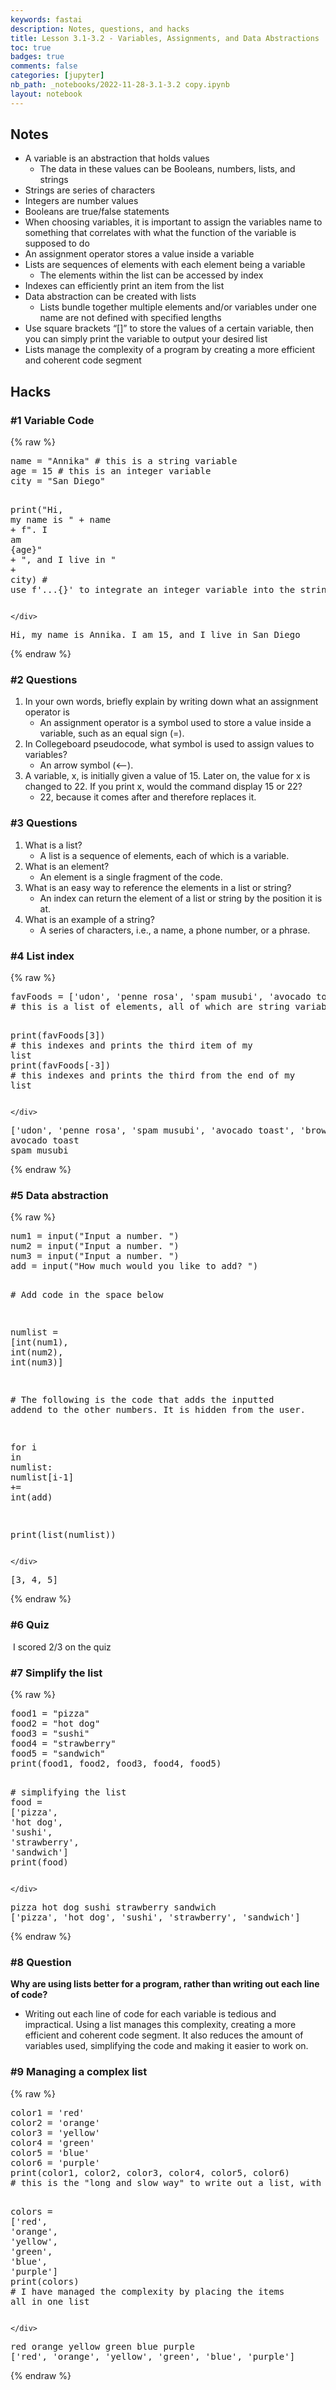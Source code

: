 ```yaml
---
keywords: fastai
description: Notes, questions, and hacks
title: Lesson 3.1-3.2 - Variables, Assignments, and Data Abstractions
toc: true 
badges: true
comments: false
categories: [jupyter]
nb_path: _notebooks/2022-11-28-3.1-3.2 copy.ipynb
layout: notebook
---
```


<!--
#################################################
### THIS FILE WAS AUTOGENERATED! DO NOT EDIT! ###
#################################################
# file to edit: _notebooks/2022-11-28-3.1-3.2 copy.ipynb
-->

<div class="container" id="notebook-container">
        
<div class="cell border-box-sizing text_cell rendered"><div class="inner_cell">
<div class="text_cell_render border-box-sizing rendered_html">
<h2 id="Notes">Notes<a class="anchor-link" href="#Notes"> </a></h2><ul>
<li>A variable is an abstraction that holds values <ul>
<li>The data in these values can be Booleans, numbers, lists, and strings</li>
</ul>
</li>
<li>Strings are series of characters</li>
<li>Integers are number values</li>
<li>Booleans are true/false statements</li>
<li>When choosing variables, it is important to assign the variables name to something that correlates with what the function of the variable is supposed to do</li>
<li>An assignment operator stores a value inside a variable</li>
<li>Lists are sequences of elements with each element being a variable<ul>
<li>The elements within the list can be accessed by index</li>
</ul>
</li>
<li>Indexes can efficiently print an item from the list</li>
<li>Data abstraction can be created with lists<ul>
<li>Lists bundle together multiple elements and/or variables under one name are not defined with specified lengths</li>
</ul>
</li>
<li>Use square brackets “[]” to store the values of a certain variable, then you can simply print the variable to output your desired list</li>
<li>Lists manage the complexity of a program by creating a more efficient and coherent code segment</li>
</ul>

</div>
</div>
</div>
<div class="cell border-box-sizing text_cell rendered"><div class="inner_cell">
<div class="text_cell_render border-box-sizing rendered_html">
<h2 id="Hacks">Hacks<a class="anchor-link" href="#Hacks"> </a></h2><h3 id="#1-Variable-Code">#1 Variable Code<a class="anchor-link" href="##1-Variable-Code"> </a></h3>
</div>
</div>
</div>
    {% raw %}
    
<div class="cell border-box-sizing code_cell rendered">
<div class="input">

<div class="inner_cell">
    <div class="input_area">
<div class=" highlight hl-ipython3"><pre><span></span><span class="n">name</span> <span class="o">=</span> <span class="s2">&quot;Annika&quot;</span> <span class="c1"># this is a string variable</span>
<span class="n">age</span> <span class="o">=</span> <span class="mi">15</span> <span class="c1"># this is an integer variable</span>
<span class="n">city</span> <span class="o">=</span> <span class="s2">&quot;San Diego&quot;</span>

<span class="nb">print</span><span class="p">(</span><span class="s2">&quot;Hi, my name is &quot;</span> <span class="o">+</span> <span class="n">name</span> <span class="o">+</span> <span class="sa">f</span><span class="s2">&quot;. I am </span><span class="si">{</span><span class="n">age</span><span class="si">}</span><span class="s2">&quot;</span> <span class="o">+</span> <span class="s2">&quot;, and I live in &quot;</span> <span class="o">+</span> <span class="n">city</span><span class="p">)</span> 
<span class="c1"># use f&#39;...{}&#39; to integrate an integer variable into the string</span>
</pre></div>

    </div>
</div>
</div>

<div class="output_wrapper">
<div class="output">

<div class="output_area">

<div class="output_subarea output_stream output_stdout output_text">
<pre>Hi, my name is Annika. I am 15, and I live in San Diego
</pre>
</div>
</div>

</div>
</div>

</div>
    {% endraw %}

<div class="cell border-box-sizing text_cell rendered"><div class="inner_cell">
<div class="text_cell_render border-box-sizing rendered_html">
<h3 id="#2-Questions">#2 Questions<a class="anchor-link" href="##2-Questions"> </a></h3><ol>
<li>In your own words, briefly explain by writing down what an assignment operator is<ul>
<li>An assignment operator is a symbol used to store a value inside a variable, such as an equal sign (=).</li>
</ul>
</li>
<li>In Collegeboard pseudocode, what symbol is used to assign values to variables?<ul>
<li>An arrow symbol (&lt;--). </li>
</ul>
</li>
<li>A variable, x, is initially given a value of 15. Later on, the value for x is changed to 22. If you print x, would the command display 15 or 22?<ul>
<li>22, because it comes after and therefore replaces it.</li>
</ul>
</li>
</ol>

</div>
</div>
</div>
<div class="cell border-box-sizing text_cell rendered"><div class="inner_cell">
<div class="text_cell_render border-box-sizing rendered_html">
<h3 id="#3-Questions">#3 Questions<a class="anchor-link" href="##3-Questions"> </a></h3><ol>
<li>What is a list?<ul>
<li>A list is a sequence of elements, each of which is a variable.</li>
</ul>
</li>
<li>What is an element?<ul>
<li>An element is a single fragment of the code.</li>
</ul>
</li>
<li>What is an easy way to reference the elements in a list or string?<ul>
<li>An index can return the element of a list or string by the position it is at.</li>
</ul>
</li>
<li>What is an example of a string?<ul>
<li>A series of characters, i.e., a name, a phone number, or a phrase. </li>
</ul>
</li>
</ol>
<h3 id="#4-List-index">#4 List index<a class="anchor-link" href="##4-List-index"> </a></h3>
</div>
</div>
</div>
    {% raw %}
    
<div class="cell border-box-sizing code_cell rendered">
<div class="input">

<div class="inner_cell">
    <div class="input_area">
<div class=" highlight hl-ipython3"><pre><span></span><span class="n">favFoods</span> <span class="o">=</span> <span class="p">[</span><span class="s1">&#39;udon&#39;</span><span class="p">,</span> <span class="s1">&#39;penne rosa&#39;</span><span class="p">,</span> <span class="s1">&#39;spam musubi&#39;</span><span class="p">,</span> <span class="s1">&#39;avocado toast&#39;</span><span class="p">,</span> <span class="s1">&#39;brownies&#39;</span><span class="p">]</span> 
<span class="c1"># this is a list of elements, all of which are string variables</span>

<span class="nb">print</span><span class="p">(</span><span class="n">favFoods</span><span class="p">[</span><span class="mi">3</span><span class="p">])</span> <span class="c1"># this indexes and prints the third item of my list</span>
<span class="nb">print</span><span class="p">(</span><span class="n">favFoods</span><span class="p">[</span><span class="o">-</span><span class="mi">3</span><span class="p">])</span> <span class="c1"># this indexes and prints the third from the end of my list </span>
</pre></div>

    </div>
</div>
</div>

<div class="output_wrapper">
<div class="output">

<div class="output_area">

<div class="output_subarea output_stream output_stdout output_text">
<pre>[&#39;udon&#39;, &#39;penne rosa&#39;, &#39;spam musubi&#39;, &#39;avocado toast&#39;, &#39;brownies&#39;]
avocado toast
spam musubi
</pre>
</div>
</div>

</div>
</div>

</div>
    {% endraw %}

<div class="cell border-box-sizing text_cell rendered"><div class="inner_cell">
<div class="text_cell_render border-box-sizing rendered_html">
<h3 id="#5-Data-abstraction">#5 Data abstraction<a class="anchor-link" href="##5-Data-abstraction"> </a></h3>
</div>
</div>
</div>
    {% raw %}
    
<div class="cell border-box-sizing code_cell rendered">
<div class="input">

<div class="inner_cell">
    <div class="input_area">
<div class=" highlight hl-ipython3"><pre><span></span><span class="n">num1</span> <span class="o">=</span> <span class="nb">input</span><span class="p">(</span><span class="s2">&quot;Input a number. &quot;</span><span class="p">)</span>
<span class="n">num2</span> <span class="o">=</span> <span class="nb">input</span><span class="p">(</span><span class="s2">&quot;Input a number. &quot;</span><span class="p">)</span>
<span class="n">num3</span> <span class="o">=</span> <span class="nb">input</span><span class="p">(</span><span class="s2">&quot;Input a number. &quot;</span><span class="p">)</span>
<span class="n">add</span> <span class="o">=</span> <span class="nb">input</span><span class="p">(</span><span class="s2">&quot;How much would you like to add? &quot;</span><span class="p">)</span>

<span class="c1"># Add code in the space below</span>

<span class="n">numlist</span> <span class="o">=</span> <span class="p">[</span><span class="nb">int</span><span class="p">(</span><span class="n">num1</span><span class="p">),</span> <span class="nb">int</span><span class="p">(</span><span class="n">num2</span><span class="p">),</span> <span class="nb">int</span><span class="p">(</span><span class="n">num3</span><span class="p">)]</span>

<span class="c1"># The following is the code that adds the inputted addend to the other numbers. It is hidden from the user.</span>

<span class="k">for</span> <span class="n">i</span> <span class="ow">in</span> <span class="n">numlist</span><span class="p">:</span>
    <span class="n">numlist</span><span class="p">[</span><span class="n">i</span><span class="o">-</span><span class="mi">1</span><span class="p">]</span> <span class="o">+=</span> <span class="nb">int</span><span class="p">(</span><span class="n">add</span><span class="p">)</span>

<span class="nb">print</span><span class="p">(</span><span class="nb">list</span><span class="p">(</span><span class="n">numlist</span><span class="p">))</span>
</pre></div>

    </div>
</div>
</div>

<div class="output_wrapper">
<div class="output">

<div class="output_area">

<div class="output_subarea output_stream output_stdout output_text">
<pre>[3, 4, 5]
</pre>
</div>
</div>

</div>
</div>

</div>
    {% endraw %}

<div class="cell border-box-sizing text_cell rendered"><div class="inner_cell">
<div class="text_cell_render border-box-sizing rendered_html">
<h3 id="#6-Quiz">#6 Quiz<a class="anchor-link" href="##6-Quiz"> </a></h3><p><img src="https://mail.google.com/mail/u/0?ui=2&amp;ik=307c2bfad8&amp;attid=0.1&amp;permmsgid=msg-a:r4582493374494622745&amp;th=184c27275a351a09&amp;view=fimg&amp;fur=ip&amp;sz=s0-l75-ft&amp;attbid=ANGjdJ9N9qZ4_-1F_GgWrShyojfK25q38cTzSRS1LajPdIuJMXD-hSRA5D3tu1zGCtb0FzC2HLmP1hBwZydbm7LKdn3xARKXS7TtD0Kcq9_s5WY7TDxptADtstCf8uk&amp;disp=emb&amp;realattid=ii_lb1xz6480" alt="">
I scored 2/3 on the quiz</p>
<h3 id="#7-Simplify-the-list">#7 Simplify the list<a class="anchor-link" href="##7-Simplify-the-list"> </a></h3>
</div>
</div>
</div>
    {% raw %}
    
<div class="cell border-box-sizing code_cell rendered">
<div class="input">

<div class="inner_cell">
    <div class="input_area">
<div class=" highlight hl-ipython3"><pre><span></span><span class="n">food1</span> <span class="o">=</span> <span class="s2">&quot;pizza&quot;</span> 
<span class="n">food2</span> <span class="o">=</span> <span class="s2">&quot;hot dog&quot;</span> 
<span class="n">food3</span> <span class="o">=</span> <span class="s2">&quot;sushi&quot;</span>
<span class="n">food4</span> <span class="o">=</span> <span class="s2">&quot;strawberry&quot;</span>
<span class="n">food5</span> <span class="o">=</span> <span class="s2">&quot;sandwich&quot;</span>
<span class="nb">print</span><span class="p">(</span><span class="n">food1</span><span class="p">,</span> <span class="n">food2</span><span class="p">,</span> <span class="n">food3</span><span class="p">,</span> <span class="n">food4</span><span class="p">,</span> <span class="n">food5</span><span class="p">)</span>

<span class="c1"># simplifying the list</span>
<span class="n">food</span> <span class="o">=</span> <span class="p">[</span><span class="s1">&#39;pizza&#39;</span><span class="p">,</span> <span class="s1">&#39;hot dog&#39;</span><span class="p">,</span> <span class="s1">&#39;sushi&#39;</span><span class="p">,</span> <span class="s1">&#39;strawberry&#39;</span><span class="p">,</span> <span class="s1">&#39;sandwich&#39;</span><span class="p">]</span>
<span class="nb">print</span><span class="p">(</span><span class="n">food</span><span class="p">)</span>
</pre></div>

    </div>
</div>
</div>

<div class="output_wrapper">
<div class="output">

<div class="output_area">

<div class="output_subarea output_stream output_stdout output_text">
<pre>pizza hot dog sushi strawberry sandwich
[&#39;pizza&#39;, &#39;hot dog&#39;, &#39;sushi&#39;, &#39;strawberry&#39;, &#39;sandwich&#39;]
</pre>
</div>
</div>

</div>
</div>

</div>
    {% endraw %}

<div class="cell border-box-sizing text_cell rendered"><div class="inner_cell">
<div class="text_cell_render border-box-sizing rendered_html">
<h3 id="#8-Question">#8 Question<a class="anchor-link" href="##8-Question"> </a></h3><p><strong>Why are using lists better for a program, rather than writing out each line of code?</strong></p>
<ul>
<li>Writing out each line of code for each variable is tedious and impractical. Using a list manages this complexity, creating a more efficient and coherent code segment. It also reduces the amount of variables used, simplifying the code and making it easier to work on. </li>
</ul>
<h3 id="#9-Managing-a-complex-list">#9 Managing a complex list<a class="anchor-link" href="##9-Managing-a-complex-list"> </a></h3>
</div>
</div>
</div>
    {% raw %}
    
<div class="cell border-box-sizing code_cell rendered">
<div class="input">

<div class="inner_cell">
    <div class="input_area">
<div class=" highlight hl-ipython3"><pre><span></span><span class="n">color1</span> <span class="o">=</span> <span class="s1">&#39;red&#39;</span>
<span class="n">color2</span> <span class="o">=</span> <span class="s1">&#39;orange&#39;</span>
<span class="n">color3</span> <span class="o">=</span> <span class="s1">&#39;yellow&#39;</span>
<span class="n">color4</span> <span class="o">=</span> <span class="s1">&#39;green&#39;</span>
<span class="n">color5</span> <span class="o">=</span> <span class="s1">&#39;blue&#39;</span>
<span class="n">color6</span> <span class="o">=</span> <span class="s1">&#39;purple&#39;</span>
<span class="nb">print</span><span class="p">(</span><span class="n">color1</span><span class="p">,</span> <span class="n">color2</span><span class="p">,</span> <span class="n">color3</span><span class="p">,</span> <span class="n">color4</span><span class="p">,</span> <span class="n">color5</span><span class="p">,</span> <span class="n">color6</span><span class="p">)</span>
<span class="c1"># this is the &quot;long and slow way&quot; to write out a list, with separate variables for each item</span>

<span class="n">colors</span> <span class="o">=</span> <span class="p">[</span><span class="s1">&#39;red&#39;</span><span class="p">,</span> <span class="s1">&#39;orange&#39;</span><span class="p">,</span> <span class="s1">&#39;yellow&#39;</span><span class="p">,</span> <span class="s1">&#39;green&#39;</span><span class="p">,</span> <span class="s1">&#39;blue&#39;</span><span class="p">,</span> <span class="s1">&#39;purple&#39;</span><span class="p">]</span>
<span class="nb">print</span><span class="p">(</span><span class="n">colors</span><span class="p">)</span>
<span class="c1"># I have managed the complexity by placing the items all in one list</span>
</pre></div>

    </div>
</div>
</div>

<div class="output_wrapper">
<div class="output">

<div class="output_area">

<div class="output_subarea output_stream output_stdout output_text">
<pre>red orange yellow green blue purple
[&#39;red&#39;, &#39;orange&#39;, &#39;yellow&#39;, &#39;green&#39;, &#39;blue&#39;, &#39;purple&#39;]
</pre>
</div>
</div>

</div>
</div>

</div>
    {% endraw %}

</div>
 

